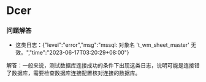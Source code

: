 # Dcer

### 问题解答

* 这类日志：{"level":"error","msg":"mssql: 对象名 't_wm_sheet_master' 无效。","time":"2023-06-17T03:20:29+08:00"}

解答：一般来说，测试数据库连接成功的条件下出现这类日志，说明可能是连接错了数据库，需要检查数据库连接配置核对连接的数据库。